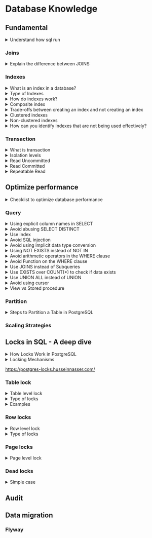 # Database Knowledge

## Fundamental

<details>
  <summary>Understand how sql run</summary>
  <br/>

  If the search were presented visually, it would look like this:
  ![order_of_sql](/images/order_of_sql.png)
  
</details>

### Joins

<details>
  <summary>Explain the difference between JOINS</summary>
  <br/>

  ![](images/inner-joins-and-outer-joins-in-sql.png)

  + `INNER JOIN`: Returns the rows that have matching values in _both_ tables.
  + `LEFT JOIN` (`LEFT OUTER JOIN`): Return all records from the _left_ table and the matching records from the _right_ table. If no match is found, `NULL` values are returned for columns from the _right_ table.
  + `RIGHT JOIN` (`RIGHT OUTER JOIN`): Return all records from the _right_ table and the matching records from the _left_ table. If no match is found, `NULL` values are returned for columns from the _left_ table.
  + `FULL JOIN` (`OUTER JOIN`, `FULL OUTER JOIN`): Returns all records that have matching values in _both_ tables. With records no match, it will return `NULL` value.
  + `CROSS JOIN`: Every row from _left_ table is paired with every row from _right_ table.
  
</details>

### Indexes

<details>
  <summary>What is an index in a database?</summary>
  <br/>

  An index in a database is a data structure. It works similarly to an index in a book, allowing the database to quickly locate and access the data without scanning the entire table.
  
</details>

<details>
  <summary>Type of Indexes</summary>
  <br/>

  _PostgreSQL:_

  + **B-tree (default):** It’s used for comparisons like `<` _(Less than)_, `<=` _(Less than or equal to)_, `=` _(Equal to)_, `>=` _(Greater than or equal to)_, `>` _(Greater than)_, and for pattern matching with `LIKE` and `~` _(tilde)_ when the pattern is anchored at the beginning.
  + **Hash:** Suitable for simple equality comparisons (=).
  + **GIN (Generalized Inverted Index):**  Best for columns containing multiple values, such as arrays, JSONB, ...
  + **BRIN (Block Range INdex):** Efficient for very large tables with a linear sort order, such as time-series data.
  
</details>

<details>
  <summary>How do indexes work?</summary>
  <br/>

  ![](images/indexed-table.png)

</details>

<details>
  <summary>Composite index</summary>
  <br/>

  Select column A, B from a table.

  **The difference between indexing only column A, only column B**

  + _Indexing only column A_

  When you create an index on only **column A**, the database can use this index to optimize queries when involved **column A** in the `WHERE`, `ORDER BY`, or `GROUP BY` clauses.

  ```
  SELECT * FROM table WHERE A = 10;
  ```

  However, if you query using **column B** or both **columns A and B**, the index on only **column A** will not help with filtering on **column B**

  ```
  SELECT * FROM table WHERE A = 10 AND B = 20;
  ```
  the index on **column A** to filter by **A** first, but filtering by **B** will not be optimized.
  
  + _Indexing only column B_

  When you create an index on only **column B**, the database can quickly locate rows where **B** matches
  ```
  SELECT * FROM table WHERE B = 20;
  ```
  If you filter on **column A** or on both **columns A and B**, the index on only **column B** won’t help with filtering by **A**.
  ```
  SELECT * FROM table WHERE A = 10 AND B = 20;
  ```
  The filtering on **column A** separately after retrieving the rows for **B**, leading to less efficient query performance.

  **Indexing both columns A and B (composite index)**

  When you create a composite index on both **columns A and B**, you optimize queries that involve both columns. With **column A** being the first level of filtering and **column B** being the second.

  ```
  SELECT * FROM table WHERE A = 10 AND B = 20;
  ```
  The composite index on (A, B) will allow the database to directly find the rows `WHERE` both A and B match the conditions.

  Additionally, this index can still be used for queries that only filter on **column A**
  ```
  SELECT * FROM table WHERE A = 10;
  ```
  However, it will not be as useful for queries that only filter on **column B**
  ```
  SELECT * FROM table WHERE B = 20;
  ```
  Because the index is ordered with A first, queries that filter only B won’t benefit.

  Tips:
  + If you frequently query both A and B together, use a composite index on (A, B).
  + If you often query A alone, the composite index on (A, B) will still be helpful.
  + If you frequently query B alone, consider a separate index on column B or adjust your indexing strategy based on query patterns.
  
</details>

<details>
  <summary>Trade-offs between creating an index and not creating an index</summary>
  <br/>

  **Advantages:**
  + Improved Query Performance
  + Faster Sorting and Searching
  + Enhanced Join Performance
    
  **Disadvantages:**
  + Increased Storage Requirements
  + Slower Data Modification
  + Regular Maintenance
  
</details>

<details>
  <summary>Clustered indexes</summary>
  <br/>

  + Cluster index is a type of index which sorts the data rows in the table on their key values. A table can have _**only one clustered index**_. 
  + If a table already has a _primary key_, which by default creates a clustered index, you _**cannot**_ create another clustered index on _**the same table**_.
  + When you insert **_a new record_** into a table with _**a clustered index**_, the database engine will immediately place the new record in the correct position according to the clustered index.

  _Note:_ Unlike some other databases where indexes can be clustered and directly affect the physical storage order of the data, in PostgreSQL, **indexes are always secondary**. This means that the index data is stored in a separate structure, and the index records contain pointers to the corresponding data rows in the main table.
  
</details>

<details>
  <summary>Non-clustered indexes</summary>
  <br/>

  A non-clustered index is an index structure that is separate from the actual data stored in a table. Unlike a clustered index, a non-clustered index creates a logical order for data rows and includes pointers to the actual data rows.

  ![](images/indexed-table.png)
  
  _Non-clustered index._
</details>

<details>
  <summary>How can you identify indexes that are not being used effectively?</summary>
  <br/>

  _In SQL Server_
  + Use Dynamic Management Views sys.dm_db_index_usage_stats. This view provides details on how often an index is used for seeks, scans, lookups, and updates. If an index shows very low or zero usage, it might be a candidate for removal.
  ```
  SELECT 
    OBJECT_NAME(S.[OBJECT_ID]) AS [Table Name],
    I.[NAME] AS [Index Name],
    USER_SEEKS, USER_SCANS, USER_LOOKUPS, USER_UPDATES
  FROM 
      SYS.DM_DB_INDEX_USAGE_STATS AS S
      INNER JOIN SYS.INDEXES AS I ON I.[OBJECT_ID] = S.[OBJECT_ID] AND I.INDEX_ID = S.INDEX_ID
  WHERE 
      OBJECTPROPERTY(S.[OBJECT_ID],'IsUserTable') = 1
      AND S.database_id = DB_ID();

  ```
  + Use Dynamic Management Views sys.dm_db_index_operational_stats, provides information on the operational aspects of indexes, such as insert, update, and delete operations.
  ```
  SELECT 
      OBJECT_NAME(A.[OBJECT_ID]) AS [Table Name],
      I.[NAME] AS [Index Name],
      A.LEAF_INSERT_COUNT, A.LEAF_UPDATE_COUNT, A.LEAF_DELETE_COUNT
  FROM 
      SYS.DM_DB_INDEX_OPERATIONAL_STATS (DB_ID(), NULL, NULL, NULL) A
      INNER JOIN SYS.INDEXES AS I ON I.[OBJECT_ID] = A.[OBJECT_ID] AND I.INDEX_ID = A.INDEX_ID
  WHERE 
      OBJECTPROPERTY(A.[OBJECT_ID],'IsUserTable') = 1;
  ```
_In MySQL_
+ Use the `INFORMATION_SCHEMA` tables to identify unused indexes.

_In Postgres_
+ **pg_stat_user_indexes:** This view provides statistics about index usage. You can query it to find indexes that have low or zero usage.
```
SELECT 
    schemaname, 
    relname AS tablename, 
    indexrelname AS indexname, 
    idx_scan AS number_of_scans 
FROM 
    pg_stat_user_indexes 
WHERE 
    idx_scan = 0;
```
  
</details>

### Transaction

<details>
  <summary>What is transaction</summary>
  <br/>

  A transaction in the context of databases is a sequence of one or more SQL operations executed as a single unit of work.

  **Characteristics of Transactions:**
  + **Atomicity**
    + Ensures that all operations within a transaction are completed successfully. If any operation fails, the entire transaction is rolled back.
    + _Example:_ If a transaction involves transferring money from one account to another, both the debit and credit operations must succeed or fail together.
  + **Consistency**
    + Ensures that a transaction transform the database from one valid state to another.
    + _Example:_ If a transaction violates a database constraint (like a foreign key constraint), it will be rolled back to maintain consistency.
  + **Isolation**
    + Ensures that the operations of a transaction are isolated from those of other transactions.
    + _Example:_ If two transactions are updating the same account balance, isolation ensures that each transaction sees a consistent view of the data.
  + **Durability**
    + Ensures that once a transaction is committed, its changes are permanent.
    + _Example:_ After a transaction commits a bank transfer, the changes to the account balances are permanent.
  
</details>

<details>
  <summary>Isolation levels</summary>
  <br/>

  Isolation and read phenomena are fundamental concepts in database systems that ensure data consistency in concurrent environments. Higher isolation levels prevent more read phenomena.

  | Isolation Level   | Dirty Read   | Non-repeatable Read | Phantom Read | Serialization Anomaly |
  |-------------------|--------------|---------------------|--------------|-----------------------|
  | Read Uncommitted  | Possible     | Possible            | Possible     | Possible              |
  | Read Committed    | Not possible | Possible            | Possible     | Possible              |
  | Repeatable Read   | Not possible | Not possible        | Possible     | Possible              |
  | Serializable      | Not possible | Not possible        | Not possible | Not possible          |

  **Read Phenomena**
  + **Dirty read:** A transaction reads data that has been modified by another transaction but not yet committed. This can lead to inconsistent results.
  + **Non-repeatable read**: A transaction reads the same data multiple times and gets different results due to changes made by another committed transaction.
  + **Phantom read:** Occurs when a transaction reads a set of rows that satisfy a condition, but another transaction inserts or deletes rows that satisfy the same condition, because the first transaction to see a different set of rows if it re-reads.

  **isolation levels**
  + **Read uncommitted:** Allows dirty reads.
  + **Read committed:** Prevents dirty reads but allows non-repeatable reads and phantom reads.
  + **Repeatable Read:** Prevents dirty and non-repeatable reads but allows phantom reads.
  + **Serializable:** Prevents all three phenomena, ensuring complete isolation.
  
</details>

<details>
  <summary>Read Uncommitted</summary>
  <br/>

  **Dirty Read:**

  ![](images/drity_read.png)

  + _Transaction A_ updates the status of an account but hasn’t committed yet.
  + _Transaction B_ reads the updated status before _Transaction A_ commits.

  ```
  -- Transaction A
  BEGIN;
  UPDATE account SET status = 'inactive' WHERE id = '123e4567-e89b-12d3-a456-426614174000';
  
  -- Transaction B
  BEGIN;
  SELECT status FROM account WHERE id = '123e4567-e89b-12d3-a456-426614174000'; -- Reads 'inactive'
  ```
  + If _Transaction A_ rolls back, _Transaction B_ has read an invalid status.
  
  **Solution:**
  + **Read Committed** isolation level prevents dirty reads by ensuring that only _committed_ data is read.
  
</details>

<details>
  <summary>Read Committed</summary>
  <br/>

  **Non-Repeatable Read:**

  ![](images/non-repeatable_read.png)

  + _Transaction A_ reads the status of an account.
  + _Transaction B_ updates the status of the same account and commits.
  + _Transaction A_ reads the status again and sees a different value.

  ```
  -- Transaction A
  BEGIN;
  SELECT status FROM account WHERE id = '123e4567-e89b-12d3-a456-426614174000'; -- Reads 'active'
  
  -- Transaction B
  BEGIN;
  UPDATE account SET status = 'inactive' WHERE id = '123e4567-e89b-12d3-a456-426614174000';
  COMMIT;
  
  -- Transaction A
  SELECT status FROM account WHERE id = '123e4567-e89b-12d3-a456-426614174000'; -- Reads 'inactive'
  ```
  
  + _Transaction A_ sees different values for the same row.

  **Solution:** 
  + **Repeatable Read** isolation level prevents non-repeatable reads by ensuring that if a row is read twice in the same transaction, it will have the same value.
  
</details>
<details>
  <summary>Repeatable Read</summary>
  <br/>

  **Phantom Read:**

  + _Transaction A_ reads a set of rows that match a condition.
  + _Transaction B_ inserts a new row that matches the same condition and commits.
  + _Transaction A_ re-reads the rows and sees the new row.

  ```
  -- Transaction A
  BEGIN;
  SELECT * FROM account WHERE status = 'active'; -- Reads 10 rows
  
  -- Transaction B
  BEGIN;
  INSERT INTO account (id, status) VALUES ('123e4567-e89b-12d3-a456-426614174001', 'active');
  COMMIT;
  
  -- Transaction A
  SELECT * FROM account WHERE status = 'active'; -- Reads 11 rows
  ```
  + _Transaction A_ sees a different set of rows on re-reading.

  **Solution:**
  + **Serializable** isolation level prevents phantom reads by ensuring that no other transactions can insert, update, or delete rows that would affect the result set of the current transaction.
  
</details>

## Optimize performance

<details>
  <summary>Checklist to optimize database performance</summary>
  <br/>

  + **Query**
    + Select only the necessary data to reduce query execution time.
    + Avoid select distenct.
    + Using NOT EXISTS instead of NOT IN.
    + Use EXISTS over COUNT(*) to check if data exists.
    + Avoid unnecessary join.
  + **Indexing**
    + Create indexes on frequently queried columns.
  + **Database Tuning and Configuration:**
    + With large data, use partition to separate the big table to smaller tables. 
  + **Scaling Strategies**
    + Upgrade hardware resources like CPU and RAM.
  + Analysis
    + Use explain command to analyze query performance
    + With `Postgres`, query pg_stat_user_indexes table to check statistics about index usage.
</details>

### Query
<details>
  <summary>Using explicit column names in SELECT</summary>
  <br/>

  + Selecting only the columns you need can improve query performance.
  + It makes your query easier to read and understand.

  _Wrong:_
  ```
  SELECT * FROM employees;
  ```
  _Correct:_
  ```
  SELECT employee_id, first_name, last_name, department FROM employees;
  ```
</details>
<details>
  <summary>Avoid abusing SELECT DISTINCT</summary>
  <br/>
  
  `SELECT DISTINCT` can consumes a lot of resources. Should use appropriate joins and conditions to avoid `SELECT DISTINCT`.
  
</details>

<details>
  <summary>Use index</summary>
  <br/>
+ Identify columns used frequently in WHERE, JOIN, and ORDER BY clauses, and create indexes can improve query performance.
+ Script used to identify missing indexes.
  
</details>

<details>
  <summary>Avoid SQL injection</summary>
  <br/>
  _Problem:_
  A web application with a login form where users enter their username and password. 

  + Use parameterized queries to prevent SQL injection attacks. The application uses the following SQL query to check the credentials:
  ```
  SELECT * FROM users WHERE username = 'user_input' AND password = 'user_input';
  ```
  And attacker can use SQL injection to enter the following into the username field:
  ```
  ' OR '1'='1
  ```
  And the SQL would look like:
  ```
  SELECT * FROM users WHERE username = '' OR '1'='1' AND password = '';
  ```
  The condition `'1'='1'` is always true, so this query will reurn all rows from the `users` table.

  _Solution:_
  + Use parameterized queries to prevent SQL injection attacks.
</details>

<details>
  <summary>Avoid using implicit data type conversion</summary>
  <br/>

  Implicit conversions occur when database automatically converts data from one type to another during query execution. This can lead to performance issues, and it can prevent the use of indexes.

  _Wrong:_
  ```
  SELECT * FROM Sales WHERE OrderDate = '2023-08-26';
  ```
  _Correct:_
  To avoid this, you should explicitly convert the VARCHAR to DATETIME:
  ```
  SELECT * FROM Sales WHERE OrderDate = CONVERT(DATETIME, '2023-08-26');
  ```
  
</details>

<details>
  <summary>Using NOT EXISTS instead of NOT IN</summary>
  <br/>

  `NOT EXISTS`
  + Generally performs better with large datasets. It stops processing as soon as it finds a match.
  + Handle NULL value. It returns results even if there are NULLs in the subquery.
  
  `NOT IN`
  + Can be slower, especially with large datasets, because it has to check all values in the list.
  + If any value in the list is NULL, the entire result set will be empty.
  
</details>

<details>
  <summary>Avoid arithmetic operators in the WHERE clause</summary>
  <br/>

  Using arithmetic operations in the WHERE clause can lead to performance issues because it may prevent the database from using indexes.

  _Wrong:_
  ```
  SELECT * FROM Orders
  WHERE OrderAmount - Discount > 100;
  ```
  _Correct:_
  ```
  SELECT * FROM Orders
  WHERE OrderAmount > 100 + Discount;
  ```
</details>

<details>
  <summary>Avoid Function on the WHERE clause</summary>
  <br/>

  ```
  SELECT * FROM Orders
  WHERE SUBTRING(CustomerName) = 'JOHN DOE';
  ```
  In this query, the `SUBTRING` function is applied to the CustomerName column. This means the function must be executed for each row.

  _Solution:_
  ```
  SELECT * FROM Orders
  WHERE CustomerName LIKE 'F%';
  ```
  
</details>
<details>
  <summary>Use JOINS instead of Subqueries</summary>
  <br/>
  
  _Subquery:_
  ```
  SELECT OrderID, OrderDate, TotalAmount
  FROM Orders
  WHERE CustomerID IN (SELECT CustomerID FROM Customers WHERE Country = 'USA');
  ```

  _`JOIN:`_
  ```
  SELECT Orders.OrderID, Orders.OrderDate, Orders.TotalAmount
  FROM Orders
  INNER JOIN Customers ON Orders.CustomerID = Customers.CustomerID
  WHERE Customers.Country = 'USA';
  ```

</details>
<details>
  <summary>Use EXISTS over COUNT(*) to check if data exists</summary>
  <br/>

  `EXISTS`: Stops processing as soon as it finds a matching row.
  `COUNT(*)`: Counts all matching rows, which can be slower.

  _Using `COUNT(*)`:_
  ```
  IF (SELECT COUNT(*) FROM Orders WHERE CustomerID = 123) > 0
  BEGIN
      PRINT 'Customer has orders';
  END
  ```
  This query counts **all orders** for the customer.

  _Using `EXISTS`:_
  ```
  IF EXISTS (SELECT 1 FROM Orders WHERE CustomerID = 123)
  BEGIN
      PRINT 'Customer has orders';
  END
  ```
  This query **stops as soon as** it finds the first matching order.
  
</details>
<details>
  <summary>Use UNION ALL instead of UNION</summary>
  <br/>
  
</details>
<details>
  <summary>Avoid using cursor</summary>
  <br/>
  
</details>
<details>
  <summary>View vs Stored procedure</summary>
  <br/>
  
</details>

### Partition

<details>
  <summary>Steps to Partition a Table in PostgreSQL</summary>
  <br/>

  There are three partitioning method:

  + **Range Partitioning:** Divides the table based on a range of values, often used with date fields.
  + **List Partitioning:** Divides the table based on a list of specific values.
  + **Hash Partitioning:** Uses a hash function on the partition key to distribute rows across partitions.

  Define the main table that will be partitioned.

  ```
  CREATE TABLE sales (
      id SERIAL PRIMARY KEY,
      sale_date DATE NOT NULL,
      amount NUMERIC
  ) PARTITION BY RANGE (sale_date);
  ```

  **Define the partitions for the main table.**

  ```
  CREATE TABLE sales_2023 PARTITION OF sales
  FOR VALUES FROM ('2023-01-01') TO ('2024-01-01');
  
  CREATE TABLE sales_2024 PARTITION OF sales
  FOR VALUES FROM ('2024-01-01') TO ('2025-01-01');
  ```

  Insert data into the main table, and PostgreSQL will automatically route it to the correct partition.

  ```
  SELECT * FROM sales WHERE sale_date BETWEEN '2023-01-01' AND '2023-12-31';
  ```

  You can create indexes on individual partitions to further optimize query performance.

  ```
  CREATE INDEX idx_sales_2023_amount ON sales_2023 (amount);
  ```

  Note: If you don’t query on the partition column, PostgreSQL will perform a full scan of all partitions. 
  
</details>


### Scaling Strategies

## Locks in SQL - A deep dive
<details>
  <summary>How Locks Work in PostgreSQL</summary>
  <br/>

  Locks in PostgreSQL are mechanisms used to control concurrency and prevent data inconsistencies. They ensure that multiple transactions can access and modify data without interfering with each other.

  In PostgreSQL, locks are acquired automatically by the database system whenever a transaction accesses or modified.
  
</details>

<details>
  <summary>Locking Mechanisms</summary>
  <br/>

  **Explicit Locking:** Manually acquiring and releasing locks using commands like `SELECT FOR UPDATE` and `SELECT FOR SHARE`.

  **Implicit Locking:** PostgreSQL automatically acquires and releases locks based on operations or queries performed.

  _Example:_

  ```
  -- Acquire an exclusive lock on a row:
  SELECT * FROM users WHERE user_id = 1 FOR UPDATE;
  
  -- Acquire a shared lock on a row:
  SELECT * FROM users WHERE user_id = 1 FOR SHARE;
  ```
</details>

https://postgres-locks.husseinnasser.com/

### Table lock
<details>
  <summary>Table level lock</summary>
  <br/>

  Table locks apply to entire tables and are used to prevent other transactions from accessing the table in conflicting ways.
  
</details>

<details>
  <summary>Type of locks</summary>
  <br/>

  + AccessShareLock
  + RowShareLock
  + RowExclusiveLock
  + ShareUpdateExclusiveLock
  + ShareLock
  + ShareRowExclusiveLock
  + ExclusiveLock
  + AccessExclusiveLock
  
</details>

<details>
  <summary>Examples</summary>
  <br/>

  **AccessShareLock:**
  ```
  begin;
  lock table Email IN ACCESS SHARE MODE;
  select * from Email;
  ```
  _The lock is acquired on a specific table via the PostgreSQL SELECT command. After acquiring the lock on the table, we are only able to read data from it and not able to edit it._

  **AccessExclusiveLock:**
  ```
  begin;
  lock table Email IN ACCESS EXCLUSIVE MODE;
  ```
  _Only the person who applied the lock to the table can access it when utilizing it._
  
</details>

### Row locks
<details>
  <summary>Row level lock</summary>
  <br/>

  Row locks apply to individual rows within a table. They are used to prevent other transactions from modifying or deleting specific rows while they are being accessed.
  
</details>

<details>
  <summary>Type of locks</summary>
  <br/>

  + FOR KEY SHARE
  + FOR SHARE
  + FOR NO KEY UPDATE
  + FOR UPDATE

  **Conflict Modes in Row Level Locks**:
  |                   | FOR KEY SHARE | FOR SHARE | FOR NO KEY UPDATE | FOR UPDATE |
  |-------------------|---------------|-----------|-------------------|------------|
  | FOR KEY SHARE     |               |           |                   |      X     |
  | FOR SHARE         |               |           |         X         |      X     |
  | FOR NO KEY UPDATE |               |     X     |         X         |      X     |
  | FOR UPDATE        |       X       |     X     |         X         |      X     |
  
</details>

### Page locks
<details>
  <summary>Page level lock</summary>
  <br/>

  Pagel locks are native to two types. **Share** & **Exclusive locks** limit read/write access to table pages. After a row is fetched or updated, these locks are immediately released.
</details>

### Dead locks
<details>
  <summary>Simple case</summary>
  <br/>

  we have two tables: `Accounts` and `Transactions`.

  ```
  CREATE TABLE Accounts (
    AccountID INT PRIMARY KEY,
    Balance DECIMAL(10, 2)
  );
  
  CREATE TABLE Transactions (
      TransactionID INT PRIMARY KEY,
      AccountID INT,
      Amount DECIMAL(10, 2),
      FOREIGN KEY (AccountID) REFERENCES Accounts(AccountID)
  );
  ```

  **Transaction 1:**

  ```
  BEGIN TRANSACTION;
  UPDATE Accounts SET Balance = Balance - 100 WHERE AccountID = 1;

  -- Waits for Transaction 2 to release the lock on AccountID = 2

  UPDATE Accounts SET Balance = Balance + 100 WHERE AccountID = 2;
  COMMIT;
  ```

  **Transaction 2:**
  ```
  BEGIN TRANSACTION;
  UPDATE Accounts SET Balance = Balance + 200 WHERE AccountID = 2;

  -- Waits for Transaction 1 to release the lock on AccountID = 1

  UPDATE Accounts SET Balance = Balance - 200 WHERE AccountID = 1;
  COMMIT;
  ```

  + **Transaction 1** locks `AccountID = 1` and then tries to lock `AccountID = 2`.
  + **Transaction 2** locks `AccountID = 2` and then tries to lock `AccountID = 1`.

</details>

## Audit
## Data migration
### Flyway

